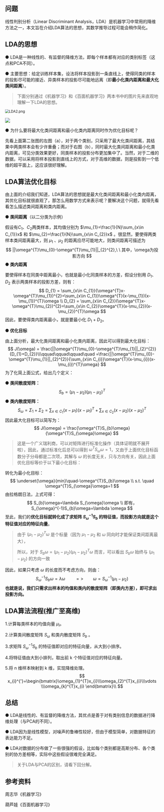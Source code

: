 ## 问题

线性判别分析（Linear Discriminant Analysis，LDA）是机器学习中常用的降维方法之一，本文旨在介绍LDA算法的思想，其数学推导过程可能会稍作简化。

## LDA的思想

● LDA是一种线性的、有监督的降维方法，即每个样本都有对应的类别标签（这点和PCA不同）。

● 主要思想：给定训练样本集，设法将样本投影到一条直线上，使得同类的样本的投影尽可能的接近、异类样本的投影尽可能地远离（即**最小化类内距离和最大化类间距离**）。

> 下面分别通过《机器学习》和《百面机器学习》两本书中的图片先来直观地理解一下LDA的思想。

<img src="https://gitee.com/xn1997/picgo/raw/master/qOzCRLJ7d5Erx2F.png" alt="LDA2.png" style="zoom: 80%;" />

![](https://gitee.com/xn1997/picgo/raw/master/uETl7im9gFfwxnY.png)

● 为什么要将最大化类间距离和最小化类内距离同时作为优化目标呢？

先看上面第二张图的左图（a），对于两个类别，只采用了最大化类间距离，其结果中两类样本会有少许重叠；而对于右图（b），同时最大化类间距离和最小化类内距离，可见分类效果更好，同类样本的投影分布更加集中了。当然，对于二维的数据，可以采用将样本投影到直线上的方式，对于高维的数据，则是投影到一个低维的超平面上，这应该很好理解。



## LDA算法优化目标

由上面的介绍我们知道，LDA算法的思想就是最大化类间距离和最小化类内距离，其优化目标就很直观了，那怎么用数学方式来表示呢？要解决这个问题，就得先看看怎么描述类间距离和类内距离。

**● 类间距离**（以二分类为示例）

假设有$C_{1}$、$C_{2}$两类样本，其均值分别为 $\mu_{1}=\frac{1}{N}\sum_{x\in C_{1}}x$ 和  $\mu_{2}=\frac{1}{N}\sum_{x\in C_{2}}x$ 。很显然，要使得两类样本类间距离最大，则 $\mu_{1}$ 、$\mu_{2}$ 的距离应尽可能地大，则类间距离可描述为
$$
||\omega^{T}\mu_{0}-\omega^{T}\mu_{1}||_{2}^{2},\ \ 其中，\omega为投影方向
$$
**● 类内距离** 

要使得样本在同类中距离最小，也就是最小化同类样本的方差，假设分别用 $D_{1}$、 $D_{2}$ 表示两类样本的投影方差，则有：
$$
D_{1} = \sum_{x\in C_{1}}(\omega^{T}x-\omega^{T}\mu_{1})^{2}=\sum_{x\in C_{1}}\omega^{T}(x-\mu_{1})(x-\mu_{1})^{T}\omega \\
D_{2} = \sum_{x\in C_{2}}(\omega^{T}x-\omega^{T}\mu_{2})^{2}=\sum_{x\in C_{2}}\omega^{T}(x-\mu_{2})(x-\mu_{2})^{T}\omega
$$
因此，要使得类内距离最小，就是要最小化 $D_{1}+D_{2}$。

**● 优化目标** 

由上面分析，最大化类间距离和最小化类内距离，因此可以得到最大化目标：
$$
J(\omega) = \frac{||\omega^{T}\mu_{0}-\omega^{T}\mu_{1}||_{2}^{2}}{D_{1}+D_{2}}\\\qquad\qquad\qquad\quad
=\frac{||\omega^{T}\mu_{0}-\omega^{T}\mu_{1}||_{2}^{2}}{\sum_{x\in C_{i}}\omega^{T}(x-\mu_{i})(x-\mu_{i})^{T}\omega}
$$
为了化简上面公式，给出几个定义：

**● 类间散度矩阵：** 
$$
S_{b}=(\mu_{1}-\mu_{2})(\mu_{1}-\mu_{2})^{T}
$$
**● 类内散度矩阵：** 
$$
S_{\omega}=\Sigma_{1}+\Sigma_{2}=\sum_{x\in C_{1}}(x-\mu_{1})(x-\mu_{1})^{T}+\sum_{x\in C_{2}}(x-\mu_{2})(x-\mu_{2})^{T}
$$
因此最大化目标可以简写为：
$$
J(\omega) = \frac{\omega^{T}S_{b}\omega}{\omega^{T}S_{\omega}\omega}
$$

> 这是一个广义瑞利商，可以对矩阵进行标准化操作（具体证明就不展开啦），因此，通过标准化后总可以得到 $\omega^{T}S_{\omega}\omega=1$，又由于上面优化目标函数分子分母都是二次项，其解与 $\omega$ 的长度无关，只与方向有关，因此上面优化目标等价于以下最小化目标：

转化为最小化目标：
$$
\underset{\omega}{min}\quad-\omega^{T}S_{b}\omega \\
s.t. \quad \omega^{T}S_{\omega}\omega=1
$$
由拉格朗日法，上式可得：
$$
S_{b}\omega=\lambda S_{\omega}\omega \\
即有，S_{\omega}^{-1}S_{b}\omega=\lambda \omega
$$
至此，我们的**优化目标就转化成了求矩阵 $S_{\omega}^{-1}S_{b}$ 的特征值，而投影方向就是这个特征值对应的特征向量**。

> 由于 $(\mu_{1}-\mu_{2})^{T}\omega$ 是个标量（因为 $\mu_{1}-\mu_{2}$ 和  $\omega$ 同向时才能保证类间距离最大），
>
> 所以，对于 $S_{b}\omega=(\mu_{1}-\mu_{2})(\mu_{1}-\mu_{2})^{T}\omega$ 而言，可以看出 $S_{b}\omega$ 始终与 $(\mu_{1}-\mu_{2})$ 的方向一致

因此，如果只考虑 $\omega$ 的长度而不考虑方向，则由：
$$
S_{\omega}^{-1}S_{b}\omega=\lambda \omega \qquad => \qquad  \omega=S_{\omega}^{-1}(\mu_{1}-\mu_{2})
$$
**也就是说，我们只需求出样本的均值和类内的散度矩阵（即类内方差），即可求出投影方向。**



## LDA算法流程(推广至高维)

1.计算每类样本的均值向量 $\mu_{i}$。

2.计算类间散度矩阵  $S_{\omega}$ 和类内散度矩阵 $S_{b}$ 。

3.求矩阵 $S_{\omega}^{-1}S_{b}$ 的特征值即对应的特征向量，从大到小排序。

4.将特征值由大到小排列，取出前 k 个特征值对应的特征向量。

5.将 n 维样本映射到 k 维，实现降维处理。
$$
x_{i}^{'}=\begin{bmatrix}\omega_{1}^{T}x_{i}\\\omega_{2}^{T}x_{i}\\\vdots \\\omega_{k}^{T}x_{i} \end{bmatrix}\\
$$

## 总结

● LDA是线性的、有监督的降维方法，其优点是善于对有类别信息的数据进行降维处理（与PCA的不同）。

● LDA因为是线性模型，对噪声的鲁棒性较好，但由于模型简单，对数据特征的表达能力不足。

● LDA对数据的分布做了一些很强的假设，比如每个类别都是高斯分布、各个类别的协方差相等，实际中这些假设很难完全满足。

> 关于LDA与PCA的区别，请看下回分解。



## 参考资料

周志华《机器学习》

葫芦娃《百面机器学习》